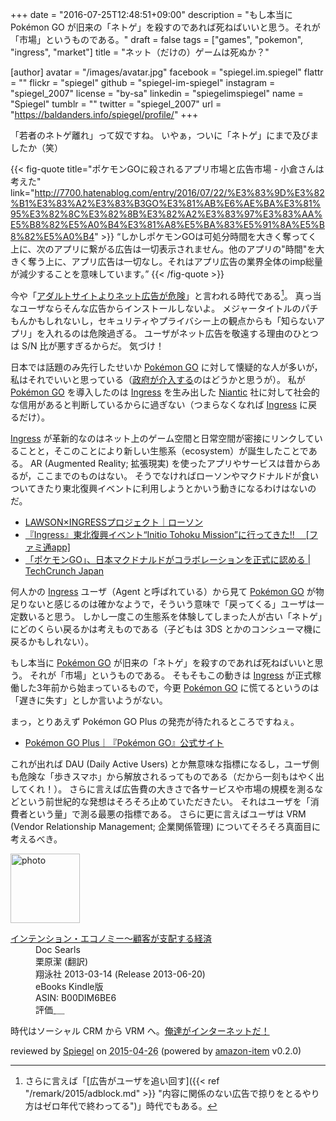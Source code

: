 +++
date = "2016-07-25T12:48:51+09:00"
description = "もし本当に Pokémon GO が旧来の「ネトゲ」を殺すのであれば死ねばいいと思う。それが「市場」というものである。"
draft = false
tags = ["games", "pokemon", "ingress", "market"]
title = "ネット（だけの）ゲームは死ぬか？"

[author]
  avatar = "/images/avatar.jpg"
  facebook = "spiegel.im.spiegel"
  flattr = ""
  flickr = "spiegel"
  github = "spiegel-im-spiegel"
  instagram = "spiegel_2007"
  license = "by-sa"
  linkedin = "spiegelimspiegel"
  name = "Spiegel"
  tumblr = ""
  twitter = "spiegel_2007"
  url = "https://baldanders.info/spiegel/profile/"
+++

「若者のネトゲ離れ」って奴ですね。
いやぁ，ついに「ネトゲ」にまで及びましたか（笑）

{{< fig-quote title="ポケモンGOに殺されるアプリ市場と広告市場 - 小倉さんは考えた" link="http://7700.hatenablog.com/entry/2016/07/22/%E3%83%9D%E3%82%B1%E3%83%A2%E3%83%B3GO%E3%81%AB%E6%AE%BA%E3%81%95%E3%82%8C%E3%82%8B%E3%82%A2%E3%83%97%E3%83%AA%E5%B8%82%E5%A0%B4%E3%81%A8%E5%BA%83%E5%91%8A%E5%B8%82%E5%A0%B4" >}}
<q>しかしポケモンGOは可処分時間を大きく奪ってく上に、次のアプリに繋がる広告は一切表示されません。他のアプリの"時間"を大きく奪う上に、アプリ広告は一切なし。それはアプリ広告の業界全体のimp総量が減少することを意味しています。</q>
{{< /fig-quote >}}

今や「[アダルトサイトよりネット広告が危険](http://www.itmedia.co.jp/enterprise/articles/1302/01/news037.html "「アダルトサイトよりネット広告が危険」――Cisco報告書 - ITmedia エンタープライズ")」と言われる時代である[^a]。
真っ当なユーザならそんな広告からインストールしないよ。
メジャータイトルのパチもんかもしれないし，セキュリティやプライバシー上の観点からも「知らないアプリ」を入れるのは危険過ぎる。
ユーザがネット広告を敬遠する理由のひとつは S/N 比が悪すぎるからだ。
気づけ！

[^a]: さらに言えば「[広告がユーザを追い回す]({{< ref "/remark/2015/adblock.md" >}} "内容に関係のない広告で掠りをとるやり方はゼロ年代で終わってる")」時代でもある。

日本では話題のみ先行したせいか [Pokémon GO] に対して懐疑的な人が多いが，私はそれでいいと思っている（[政府が介入する](https://twitter.com/nisc_forecast/status/755720522546106369)のはどうかと思うが）。
私が [Pokémon GO] を導入したのは [Ingress] を生み出した [Niantic](https://www.nianticlabs.com/ "Niantic, Inc.") 社に対して社会的な信用があると判断しているからに過ぎない（つまらなくなれば [Ingress] に戻るだけ）。

[Ingress] が革新的なのはネット上のゲーム空間と日常空間が密接にリンクしていることと，そこのことにより新しい生態系（ecosystem）が誕生したことである。
AR (Augmented Reality; 拡張現実) を使ったアプリやサービスは昔からあるが，ここまでのものはない。
そうでなければローソンやマクドナルドが食いついてきたり東北復興イベントに利用しようとかいう動きになるわけはないのだ。

- [LAWSON×INGRESSプロジェクト｜ローソン](http://www.lawson.co.jp/campaign/ingress/)
- [『Ingress』東北復興イベント“Initio Tohoku Mission”に行ってきた!!　 [ファミ通app]](http://app.famitsu.com/20160427_704995/)
- [「ポケモンGO」、日本マクドナルドがコラボレーションを正式に認める | TechCrunch Japan](http://jp.techcrunch.com/2016/07/20/pokemon-go-mac-jp/)

何人かの [Ingress] ユーザ（Agent と呼ばれている）から見て [Pokémon GO] が物足りないと感じるのは確かなようで，そういう意味で「戻ってくる」ユーザは一定数いると思う。
しかし一度この生態系を体験してしまった人が古い「ネトゲ」にどのくらい戻るかは考えものである（子どもは 3DS とかのコンシューマ機に戻るかもしれない）。

もし本当に [Pokémon GO] が旧来の「ネトゲ」を殺すのであれば死ねばいいと思う。
それが「市場」というものである。
そもそもこの動きは [Ingress] が正式稼働した3年前から始まっているもので，今更 [Pokémon GO] に慌てるというのは「遅きに失す」としか言いようがない。

まっ，とりあえず Pokémon GO Plus の発売が待たれるところですねぇ。

- [Pokémon GO Plus｜『Pokémon GO』公式サイト](http://www.pokemongo.jp/plus/)

これが出れば DAU (Daily Active Users) とか無意味な指標になるし，ユーザ側も危険な「歩きスマホ」から解放されるってものである（だから一刻もはやく出してくれ！）。
さらに言えば広告費の大きさで各サービスや市場の規模を測るなどという前世紀的な発想はそろそろ止めていただきたい。
それはユーザを「消費者という量」で測る最悪の指標である。
さらに更に言えばユーザは VRM (Vendor Relationship Management; 企業関係管理) についてそろそろ真面目に考えるべき。

[Pokémon GO]: http://www.pokemongo.jp/ "『Pokémon GO』公式サイト"
[Ingress]: https://www.ingress.com/

<div class="hreview">
  <div class="photo"><a class="item url" href="https://www.amazon.co.jp/%E3%82%A4%E3%83%B3%E3%83%86%E3%83%B3%E3%82%B7%E3%83%A7%E3%83%B3%E3%83%BB%E3%82%A8%E3%82%B3%E3%83%8E%E3%83%9F%E3%83%BC%EF%BD%9E%E9%A1%A7%E5%AE%A2%E3%81%8C%E6%94%AF%E9%85%8D%E3%81%99%E3%82%8B%E7%B5%8C%E6%B8%88-Doc-Searls-ebook/dp/B00DIM6BE6?SubscriptionId=AKIAJYVUJ3DMTLAECTHA&tag=baldandersinf-22&linkCode=xm2&camp=2025&creative=165953&creativeASIN=B00DIM6BE6"><img src="https://images-fe.ssl-images-amazon.com/images/I/519%2BkIHb71L._SL160_.jpg" width="111" alt="photo"></a></div>
  <dl class="fn">
    <dt><a href="https://www.amazon.co.jp/%E3%82%A4%E3%83%B3%E3%83%86%E3%83%B3%E3%82%B7%E3%83%A7%E3%83%B3%E3%83%BB%E3%82%A8%E3%82%B3%E3%83%8E%E3%83%9F%E3%83%BC%EF%BD%9E%E9%A1%A7%E5%AE%A2%E3%81%8C%E6%94%AF%E9%85%8D%E3%81%99%E3%82%8B%E7%B5%8C%E6%B8%88-Doc-Searls-ebook/dp/B00DIM6BE6?SubscriptionId=AKIAJYVUJ3DMTLAECTHA&tag=baldandersinf-22&linkCode=xm2&camp=2025&creative=165953&creativeASIN=B00DIM6BE6">インテンション・エコノミー～顧客が支配する経済</a></dt>
	<dd>Doc Searls</dd>
	<dd>栗原潔 (翻訳)</dd>
    <dd>翔泳社 2013-03-14 (Release 2013-06-20)</dd>
    <dd>eBooks Kindle版</dd>
    <dd>ASIN: B00DIM6BE6</dd>
    <dd>評価<abbr class="rating fa-sm" title="4">&nbsp;<i class="fas fa-star"></i>&nbsp;<i class="fas fa-star"></i>&nbsp;<i class="fas fa-star"></i>&nbsp;<i class="fas fa-star"></i>&nbsp;<i class="far fa-star"></i></abbr></dd>
  </dl>
  <p class="description">時代はソーシャル CRM から VRM へ。<a href='https://baldanders.info/spiegel/log2/000794.shtml'>俺達がインターネットだ！</a></p>
  <p class="powered-by" >reviewed by <a href='#maker' class='reviewer'>Spiegel</a> on <abbr class="dtreviewed" title="2015-04-26">2015-04-26</abbr> (powered by <a href="https://github.com/spiegel-im-spiegel/amazon-item" >amazon-item</a> v0.2.0)</p>
</div>
